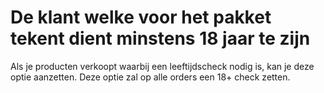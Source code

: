 # De klant welke voor het pakket tekent dient minstens 18 jaar te zijn

Als je producten verkoopt waarbij een leeftijdscheck nodig is, kan je deze optie
aanzetten. Deze optie zal op alle orders een 18+ check zetten.

<MPImg src="/documentation/shopware/shopware-leeftijdscontrole.jpg" alt="Shopware leeftijdscontrole" />
